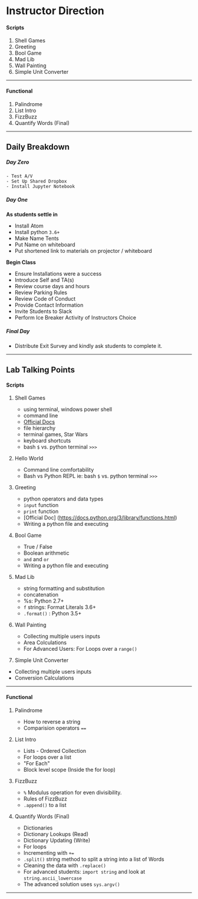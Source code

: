 # Instructor Direction

#### Scripts

1. Shell Games
1. Greeting
1. Bool Game
1. Mad Lib
1. Wall Painting
1. Simple Unit Converter

-------------------------

#### Functional

1. Palindrome
1. List Intro
1. FizzBuzz
1. Quantify Words (Final)

------------------------

## Daily Breakdown

##### Day Zero
    - Test A/V
    - Set Up Shared Dropbox
    - Install Jupyter Notebook


##### Day One

  __As students settle in__
  - Install Atom
  - Install python `3.6+`
  - Make Name Tents
  - Put Name on whiteboard
  - Put shortened link to materials on projector / whiteboard

  __Begin Class__
  - Ensure Installations were a success
  - Introduce Self and TA(s)
  - Review course days and hours
  - Review Parking Rules
  - Review Code of Conduct
  - Provide Contact Information
  - Invite Students to Slack
  - Perform Ice Breaker Activity of Instructors Choice



##### Final Day
  - Distribute Exit Survey and kindly ask students to complete it.


---------------

## Lab Talking Points

#### Scripts

1. Shell Games
    - using terminal, windows power shell
    - command line
    - [Official Docs](http://www.google.com)
    - file hierarchy
    - terminal games, Star Wars
    - keyboard shortcuts  
    - bash `$` vs. python terminal `>>>`


1. Hello World
    - Command line comfortability
    - Bash vs Python REPL ie: bash `$` vs. python terminal `>>>`

1. Greeting
    - python operators and data types
    - `input` function
    - `print` function
    - [Official Doc] (https://docs.python.org/3/library/functions.html)
    - Writing a python file and executing

1. Bool Game
    - True / False
    - Boolean arithmetic
    - `and` and `or`
    - Writing a python file and executing


1. Mad Lib
    - string formatting and substitution
    - concatenation
    - %s:  Python 2.7+
    - `f` strings: Format Literals 3.6+
    - `.format()` : Python 3.5+


1. Wall Painting
    - Collecting multiple users inputs
    - Area Colculations
    - For Advanced Users: For Loops over a `range()`

1. Simple Unit Converter
  - Collecting multiple users inputs
  - Conversion Calculations


-------------------------

#### Functional

1. Palindrome
    - How to reverse a string
    - Comparision operators `==`

1. List Intro
    - Lists - Ordered Collection
    - For loops over a list
    - "For Each"
    - Block level scope (Inside the for loop)

1. FizzBuzz
    - `%` Modulus operation for even divisibility.
    - Rules of FizzBuzz
    - `.append()` to a list

1. Quantify Words (Final)
    - Dictionaries
    - Dictionary Lookups (Read)
    - Dictionary Updating (Write)
    - For loops
    - Incrementing with `+=`
    - `.split()` string method to split a string into a list of Words
    - Cleaning the data with `.replace()`
    - For advanced students: `import string` and look at `string.ascii_lowercase`
    - The advanced solution uses `sys.argv()` 
---------------

